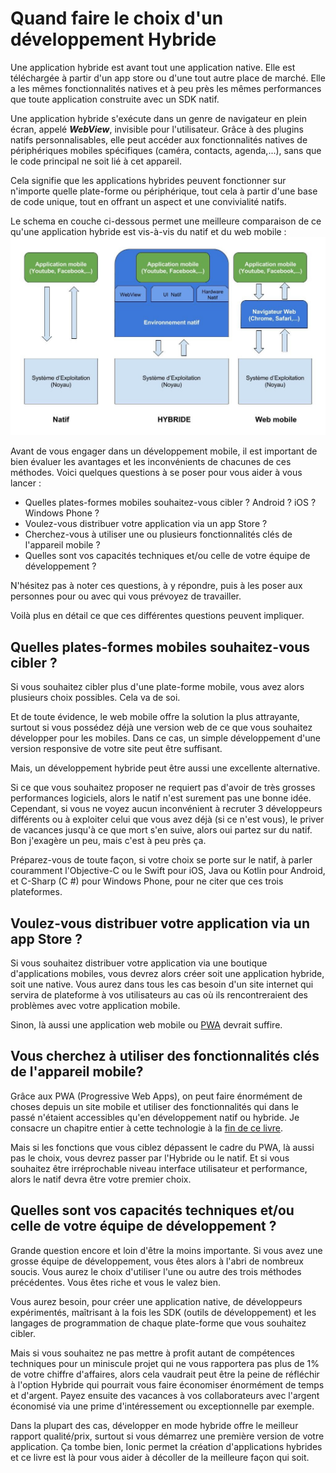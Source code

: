 # Quand faire le choix d'un développement Hybride

Une application hybride est avant tout une application native. Elle est téléchargée à partir d'un app store ou d'une tout autre place de marché. Elle a les mêmes fonctionnalités natives et à peu près les mêmes performances que toute application construite avec un SDK natif.

Une application hybride s'exécute dans un genre de navigateur en plein écran, appelé _**WebView**_, invisible pour l'utilisateur. Grâce à des plugins natifs personnalisables, elle peut accéder aux fonctionnalités natives de périphériques mobiles spécifiques \(caméra, contacts, agenda,...\), sans que le code principal ne soit lié à cet appareil.

Cela signifie que les applications hybrides peuvent fonctionner sur n'importe quelle plate-forme ou périphérique, tout cela à partir d'une base de code unique, tout en offrant un aspect et une convivialité natifs.

Le schema en couche ci-dessous permet une meilleure comparaison de ce qu'une application hybride est vis-à-vis du natif et du web mobile :![](/assets/webview_schema.jpg)

Avant de vous engager dans un développement mobile, il est important de bien évaluer les avantages et les inconvénients de chacunes de ces méthodes. Voici quelques questions à se poser pour vous aider à vous lancer :

* Quelles plates-formes mobiles souhaitez-vous cibler ? Android ? iOS ? Windows Phone ?
* Voulez-vous distribuer votre application via un app Store ?
* Cherchez-vous à utiliser une ou plusieurs fonctionnalités clés de l'appareil mobile ?
* Quelles sont vos capacités techniques et/ou celle de votre équipe de développement ?

N'hésitez pas à noter ces questions, à y répondre, puis à les poser aux personnes pour ou avec qui vous prévoyez de travailler.

Voilà plus en détail ce que ces différentes questions peuvent impliquer.

## Quelles plates-formes mobiles souhaitez-vous cibler ?

Si vous souhaitez cibler plus d'une plate-forme mobile, vous avez alors plusieurs choix possibles. Cela va de soi.

Et de toute évidence, le web mobile offre la solution la plus attrayante, surtout si vous possédez déjà une version web de ce que vous souhaitez développer pour les mobiles. Dans ce cas, un simple développement d'une version responsive de votre site peut être suffisant.

Mais, un développement hybride peut être aussi une excellente alternative.

Si ce que vous souhaitez proposer ne requiert pas d'avoir de très grosses performances logiciels, alors le natif n'est surement pas une bonne idée. Cependant, si vous ne voyez aucun inconvénient à recruter 3 développeurs différents ou à exploiter celui que vous avez déjà \(si ce n'est vous\), le priver de vacances jusqu'à ce que mort s'en suive, alors oui partez sur du natif. Bon j'exagère un peu, mais c'est à peu près ça.

Préparez-vous de toute façon, si votre choix se porte sur le natif, à parler couramment l'Objective-C ou le Swift pour iOS, Java ou Kotlin pour Android, et C-Sharp \(C \#\) pour Windows Phone, pour ne citer que ces trois plateformes.

## Voulez-vous distribuer votre application via un app Store ?

Si vous souhaitez distribuer votre application via une boutique d'applications mobiles, vous devrez alors créer soit une application hybride, soit une native. Vous aurez dans tous les cas besoin d'un site internet qui servira de plateforme à vos utilisateurs au cas où ils rencontreraient des problèmes avec votre application mobile.

Sinon, là aussi une application web mobile ou [PWA](/chap-12-introduction-au-pwa-avec-stencil-et-capacitor.md) devrait suffire.

## Vous cherchez à utiliser des fonctionnalités clés de l'appareil mobile?

Grâce aux PWA \(Progressive Web Apps\), on peut faire énormément de choses depuis un site mobile et utiliser des fonctionnalités qui dans le passé n'étaient accessibles qu'en développement natif ou hybride. Je consacre un chapitre entier à cette technologie à la [fin de ce livre](/chap-12-introduction-au-pwa-avec-stencil-et-capacitor.md).

Mais si les fonctions que vous ciblez dépassent le cadre du PWA, là aussi pas le choix, vous devrez passer par l'Hybride ou le natif. Et si vous souhaitez être irréprochable niveau interface utilisateur et performance, alors le natif devra être votre premier choix.

## Quelles sont vos capacités techniques et/ou celle de votre équipe de développement ?

Grande question encore et loin d'être la moins importante. Si vous avez une grosse équipe de développement, vous êtes alors à l'abri de nombreux soucis. Vous aurez le choix d'utiliser l'une ou autre des trois méthodes précédentes. Vous êtes riche et vous le valez bien.

Vous aurez besoin, pour créer une application native, de développeurs expérimentés, maîtrisant à la fois les SDK \(outils de développement\)  et les langages de programmation de chaque plate-forme que vous souhaitez cibler.

Mais si vous souhaitez ne pas mettre à profit autant de compétences techniques pour un miniscule projet qui ne vous rapportera pas plus de 1% de votre chiffre d'affaires, alors cela vaudrait peut être la peine de réfléchir à l'option Hybride qui pourrait vous faire économiser énormément de temps et d'argent. Payez ensuite des vacances à vos collaborateurs avec l'argent économisé via une prime d'intéressement ou exceptionnelle par exemple.

Dans la plupart des cas, développer en mode hybride offre le meilleur rapport qualité/prix, surtout si vous démarrez une première version de votre application. Ça tombe bien, Ionic permet la création d'applications hybrides et ce livre est là pour vous aider à décoller de la meilleure façon qui soit.

